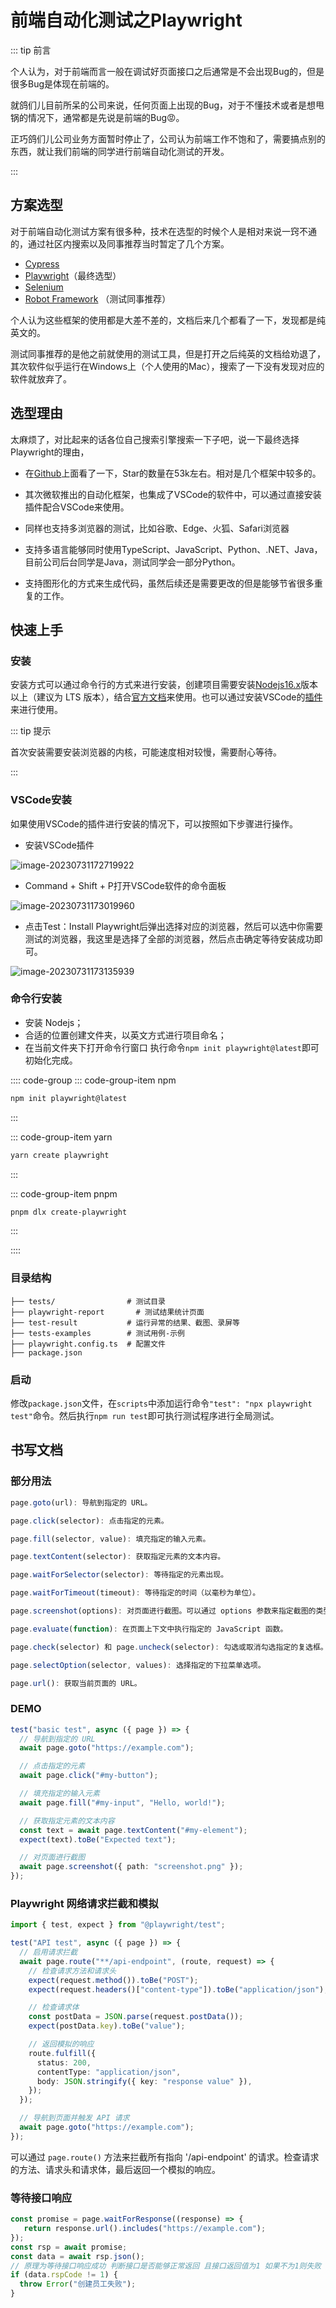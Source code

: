 # 前端自动化测试之Playwright

::: tip 前言

个人认为，对于前端而言一般在调试好页面接口之后通常是不会出现Bug的，但是很多Bug是体现在前端的。

就鸽们儿目前所呆的公司来说，任何页面上出现的Bug，对于不懂技术或者是想甩锅的情况下，通常都是先说是前端的Bug😡。

正巧鸽们儿公司业务方面暂时停止了，公司认为前端工作不饱和了，需要搞点别的东西，就让我们前端的同学进行前端自动化测试的开发。

:::

## 方案选型

对于前端自动化测试方案有很多种，技术在选型的时候个人是相对来说一窍不通的，通过社区内搜索以及同事推荐当时暂定了几个方案。

- [Cypress](https://www.cypress.io/)
- [Playwright](https://playwright.dev/)（最终选型）
- [Selenium](https://www.selenium.dev/)
- [Robot Framework](https://robotframework.org/) （测试同事推荐）

个人认为这些框架的使用都是大差不差的，文档后来几个都看了一下，发现都是纯英文的。

测试同事推荐的是他之前就使用的测试工具，但是打开之后纯英的文档给劝退了，其次软件似乎运行在Windows上（个人使用的Mac），搜索了一下没有发现对应的软件就放弃了。

## 选型理由

太麻烦了，对比起来的话各位自己搜索引擎搜索一下子吧，说一下最终选择Playwright的理由，

- 在[Github](https://github.com/microsoft/playwright)上面看了一下，Star的数量在53k左右。相对是几个框架中较多的。

- 其次微软推出的自动化框架，也集成了VSCode的软件中，可以通过直接安装插件配合VSCode来使用。
- 同样也支持多浏览器的测试，比如谷歌、Edge、火狐、Safari浏览器
- 支持多语言能够同时使用TypeScript、JavaScript、Python、.NET、Java，目前公司后台同学是Java，测试同学会一部分Python。
- 支持图形化的方式来生成代码，虽然后续还是需要更改的但是能够节省很多重复的工作。

## 快速上手

### 安装

安装方式可以通过命令行的方式来进行安装，创建项目需要安装[Nodejs16.x](https://nodejs.org/zh-cn)版本以上（建议为 LTS 版本），结合[官方文档](https://playwright.dev/docs/intro#installing-playwright)来使用。也可以通过安装VSCode的[插件](https://marketplace.visualstudio.com/items?itemName=ms-playwright.playwright)来进行使用。

::: tip 提示

首次安装需要安装浏览器的内核，可能速度相对较慢，需要耐心等待。

:::

### VSCode安装

如果使用VSCode的插件进行安装的情况下，可以按照如下步骤进行操作。

- 安装VSCode插件

![image-20230731172719922](https://oss.oh-undefined.com/image-20230731172719922.png)

- Command + Shift + P打开VSCode软件的命令面板

![image-20230731173019960](https://oss.oh-undefined.com/image-20230731173019960.png)

- 点击Test：Install Playwright后弹出选择对应的浏览器，然后可以选中你需要测试的浏览器，我这里是选择了全部的浏览器，然后点击确定等待安装成功即可。

![image-20230731173135939](https://oss.oh-undefined.com/image-20230731173135939.png)

### 命令行安装

- 安装 Nodejs；
- 合适的位置创建文件夹，以英文方式进行项目命名；
- 在当前文件夹下打开命令行窗口 执行命令`npm init playwright@latest`即可初始化完成。

:::: code-group
::: code-group-item npm

```sh
npm init playwright@latest
```
:::

::: code-group-item yarn

```sh
yarn create playwright
```
:::

::: code-group-item pnpm

```sh
pnpm dlx create-playwright
```

:::

::::

### 目录结构

```
├── tests/                # 测试目录
├── playwright-report    	# 测试结果统计页面
├── test-result           # 运行异常的结果、截图、录屏等
├── tests-examples        # 测试用例-示例
├── playwright.config.ts  # 配置文件
├── package.json
```

### 启动

修改`package.json`文件，在`scripts`中添加运行命令`"test": "npx playwright test"`命令。然后执行`npm run test`即可执行测试程序进行全局测试。

## 书写文档

### 部分用法

```ts
page.goto(url): 导航到指定的 URL。

page.click(selector): 点击指定的元素。

page.fill(selector, value): 填充指定的输入元素。

page.textContent(selector): 获取指定元素的文本内容。

page.waitForSelector(selector): 等待指定的元素出现。

page.waitForTimeout(timeout): 等待指定的时间（以毫秒为单位）。

page.screenshot(options): 对页面进行截图。可以通过 options 参数来指定截图的类型、质量、路径等。

page.evaluate(function): 在页面上下文中执行指定的 JavaScript 函数。

page.check(selector) 和 page.uncheck(selector): 勾选或取消勾选指定的复选框。

page.selectOption(selector, values): 选择指定的下拉菜单选项。

page.url(): 获取当前页面的 URL。
```

### DEMO

```ts
test("basic test", async ({ page }) => {
  // 导航到指定的 URL
  await page.goto("https://example.com");

  // 点击指定的元素
  await page.click("#my-button");

  // 填充指定的输入元素
  await page.fill("#my-input", "Hello, world!");

  // 获取指定元素的文本内容
  const text = await page.textContent("#my-element");
  expect(text).toBe("Expected text");

  // 对页面进行截图
  await page.screenshot({ path: "screenshot.png" });
});
```

### Playwright 网络请求拦截和模拟

```ts
import { test, expect } from "@playwright/test";

test("API test", async ({ page }) => {
  // 启用请求拦截
  await page.route("**/api-endpoint", (route, request) => {
    // 检查请求方法和请求头
    expect(request.method()).toBe("POST");
    expect(request.headers()["content-type"]).toBe("application/json");

    // 检查请求体
    const postData = JSON.parse(request.postData());
    expect(postData.key).toBe("value");

    // 返回模拟的响应
    route.fulfill({
      status: 200,
      contentType: "application/json",
      body: JSON.stringify({ key: "response value" }),
    });
  });

  // 导航到页面并触发 API 请求
  await page.goto("https://example.com");
});
```

可以通过 `page.route()` 方法来拦截所有指向 '/api-endpoint' 的请求。检查请求的方法、请求头和请求体，最后返回一个模拟的响应。

### 等待接口响应

```ts
const promise = page.waitForResponse((response) => {
   return response.url().includes("https://example.com");
});
const rsp = await promise;
const data = await rsp.json();
// 原理为等待接口响应成功 判断接口是否能够正常返回 且接口返回值为1 如果不为1则失败
if (data.rspCode != 1) {
  throw Error("创建员工失败");
}
```

